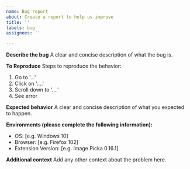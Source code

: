 ```yaml
---
name: Bug report
about: Create a report to help us improve
title: ''
labels: bug
assignees: ''

---
```


**Describe the bug**
A clear and concise description of what the bug is.

**To Reproduce**
Steps to reproduce the behavior:
1. Go to '...'
2. Click on '....'
3. Scroll down to '....'
4. See error

**Expected behavior**
A clear and concise description of what you expected to happen.

**Environments (please complete the following information):**
 - OS: [e.g. Windows 10]
 - Browser: [e.g. Firefox 102]
 - Extension Version: [e.g. Image Picka 0.16.1]

**Additional context**
Add any other context about the problem here.
